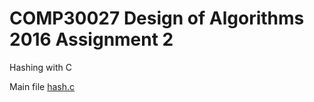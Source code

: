 # COMP30027 Design of Algorithms 2016 Assignment 2

Hashing with C

Main file 
[hash.c](https://github.com/jayai2014/comp30027-design-of-algorithms-2016-assignment2/blob/master/hash.c)
